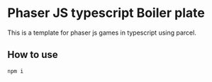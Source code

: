 # Phaser JS typescript Boiler plate

This is a template for phaser js games in typescript using parcel.

## How to use

`npm i`
